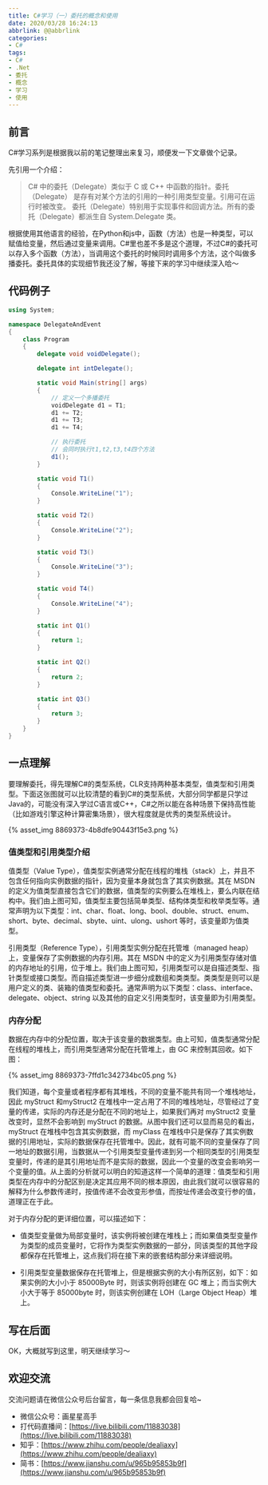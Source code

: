 ```yaml
---
title: C#学习（一）委托的概念和使用
date: 2020/03/28 16:24:13
abbrlink: @@abbrlink
categories:
- C#
tags:
- C#
- .Net
- 委托
- 概念
- 学习
- 使用
---
```

## 前言
C#学习系列是根据我以前的笔记整理出来复习，顺便发一下文章做个记录。

先引用一个介绍：
>C# 中的委托（Delegate）类似于 C 或 C++ 中函数的指针。委托（Delegate） 是存有对某个方法的引用的一种引用类型变量。引用可在运行时被改变。
委托（Delegate）特别用于实现事件和回调方法。所有的委托（Delegate）都派生自 System.Delegate 类。

根据使用其他语言的经验，在Python和js中，函数（方法）也是一种类型，可以赋值给变量，然后通过变量来调用。C#里也差不多是这个道理，不过C#的委托可以存入多个函数（方法），当调用这个委托的时候同时调用多个方法，这个叫做多播委托。委托具体的实现细节我还没了解，等接下来的学习中继续深入哈～

## 代码例子
```c#
using System;

namespace DelegateAndEvent
{
    class Program
    {
        delegate void voidDelegate();

        delegate int intDelegate();

        static void Main(string[] args)
        {
            // 定义一个多播委托
            voidDelegate d1 = T1;
            d1 += T2;
            d1 += T3;
            d1 += T4;

            // 执行委托
            // 会同时执行t1,t2,t3,t4四个方法
            d1();
        }

        static void T1()
        {
            Console.WriteLine("1");
        }

        static void T2()
        {
            Console.WriteLine("2");
        }

        static void T3()
        {
            Console.WriteLine("3");
        }

        static void T4()
        {
            Console.WriteLine("4");
        }

        static int Q1()
        {
            return 1;
        }

        static int Q2()
        {
            return 2;
        }

        static int Q3()
        {
            return 3;
        }
    }
}
```

## 一点理解
要理解委托，得先理解C#的类型系统，CLR支持两种基本类型，值类型和引用类型。下面这张图就可以比较清楚的看到C#的类型系统，大部分同学都是只学过Java的，可能没有深入学过C语言或C++，C#之所以能在各种场景下保持高性能（比如游戏引擎这种计算密集场景），很大程度就是优秀的类型系统设计。

{% asset_img 8869373-4b8dfe90443f15e3.png %}

### 值类型和引用类型介绍

值类型（Value Type），值类型实例通常分配在线程的堆栈（stack）上，并且不包含任何指向实例数据的指针，因为变量本身就包含了其实例数据。其在 MSDN 的定义为值类型直接包含它们的数据，值类型的实例要么在堆栈上，要么内联在结构中。我们由上图可知，值类型主要包括简单类型、结构体类型和枚举类型等。通常声明为以下类型：int、char、float、long、bool、double、struct、enum、short、byte、decimal、sbyte、uint、ulong、ushort 等时，该变量即为值类型。

引用类型（Reference Type），引用类型实例分配在托管堆（managed heap）上，变量保存了实例数据的内存引用。其在 MSDN 中的定义为引用类型存储对值的内存地址的引用，位于堆上。我们由上图可知，引用类型可以是自描述类型、指针类型或接口类型。而自描述类型进一步细分成数组和类类型。类类型是则可以是用户定义的类、装箱的值类型和委托。通常声明为以下类型：class、interface、delegate、object、string 以及其他的自定义引用类型时，该变量即为引用类型。

### 内存分配
数据在内存中的分配位置，取决于该变量的数据类型。由上可知，值类型通常分配在线程的堆栈上，而引用类型通常分配在托管堆上，由 GC 来控制其回收。如下图：

{% asset_img 8869373-7ffd1c342734bc05.png %}

我们知道，每个变量或者程序都有其堆栈，不同的变量不能共有同一个堆栈地址，因此 myStruct 和myStruct2 在堆栈中一定占用了不同的堆栈地址，尽管经过了变量的传递，实际的内存还是分配在不同的地址上，如果我们再对 myStruct2 变量改变时，显然不会影响到 myStruct 的数据。从图中我们还可以显而易见的看出，myStruct 在堆栈中包含其实例数据，而 myClass 在堆栈中只是保存了其实例数据的引用地址，实际的数据保存在托管堆中。因此，就有可能不同的变量保存了同一地址的数据引用，当数据从一个引用类型变量传递到另一个相同类型的引用类型变量时，传递的是其引用地址而不是实际的数据，因此一个变量的改变会影响另一个变量的值。从上面的分析就可以明白的知道这样一个简单的道理：值类型和引用类型在内存中的分配区别是决定其应用不同的根本原因，由此我们就可以很容易的解释为什么参数传递时，按值传递不会改变形参值，而按址传递会改变行参的值，道理正在于此。

对于内存分配的更详细位置，可以描述如下：

- 值类型变量做为局部变量时，该实例将被创建在堆栈上；而如果值类型变量作为类型的成员变量时，它将作为类型实例数据的一部分，同该类型的其他字段都保存在托管堆上，这点我们将在接下来的嵌套结构部分来详细说明。

- 引用类型变量数据保存在托管堆上，但是根据实例的大小有所区别，如下：如果实例的大小小于 85000Byte 时，则该实例将创建在 GC 堆上；而当实例大小大于等于 85000byte 时，则该实例创建在 LOH（Large Object Heap）堆上。

## 写在后面
OK，大概就写到这里，明天继续学习～

## 欢迎交流
交流问题请在微信公众号后台留言，每一条信息我都会回复哈~
- 微信公众号：画星星高手
- 打代码直播间：[https://live.bilibili.com/11883038](https://live.bilibili.com/11883038)
- 知乎：[https://www.zhihu.com/people/dealiaxy](https://www.zhihu.com/people/dealiaxy)
- 简书：[https://www.jianshu.com/u/965b95853b9f](https://www.jianshu.com/u/965b95853b9f)
